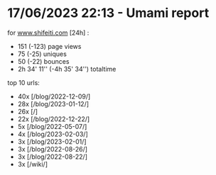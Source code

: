 # 17/06/2023 22:13 - Umami report
for www.shifeiti.com [24h] :

 - 151 (-123) page views
 - 75 (-25) uniques
 - 50 (-22) bounces
 - 2h 34' 11'' (-4h 35' 34'') totaltime


top 10 urls:
 - 40x [/blog/2022-12-09/]
 - 28x [/blog/2023-01-12/]
 - 26x [/]
 - 22x [/blog/2022-12-22/]
 - 5x [/blog/2022-05-07/]
 - 4x [/blog/2023-02-03/]
 - 3x [/blog/2023-02-01/]
 - 3x [/blog/2022-08-26/]
 - 3x [/blog/2022-08-22/]
 - 3x [/wiki/]



